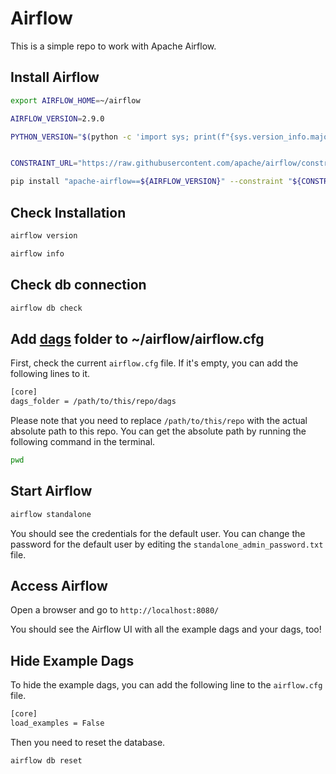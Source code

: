 # Airflow

This is a simple repo to work with Apache Airflow.

## Install Airflow

```bash
export AIRFLOW_HOME=~/airflow

AIRFLOW_VERSION=2.9.0

PYTHON_VERSION="$(python -c 'import sys; print(f"{sys.version_info.major}.{sys.version_info.minor}")')"


CONSTRAINT_URL="https://raw.githubusercontent.com/apache/airflow/constraints-${AIRFLOW_VERSION}/constraints-${PYTHON_VERSION}.txt"

pip install "apache-airflow==${AIRFLOW_VERSION}" --constraint "${CONSTRAINT_URL}"
```

## Check Installation

```bash
airflow version

airflow info
```

## Check db connection

```bash
airflow db check
```

## Add [dags](dags) folder to ~/airflow/airflow.cfg

First, check the current `airflow.cfg` file. If it's empty, you can add the following lines to it.

```bash
[core]
dags_folder = /path/to/this/repo/dags
```

Please note that you need to replace `/path/to/this/repo` with the actual absolute path to this repo. You can get the absolute path by running the following command in the terminal.

```bash
pwd
```

## Start Airflow

```bash
airflow standalone
```

You should see the credentials for the default user. You can change the password for the default user by editing the `standalone_admin_password.txt` file.

## Access Airflow

Open a browser and go to `http://localhost:8080/`

You should see the Airflow UI with all the example dags and your dags, too!

## Hide Example Dags

To hide the example dags, you can add the following line to the `airflow.cfg` file.

```bash
[core]
load_examples = False
```

Then you need to reset the database.

```bash
airflow db reset
```
